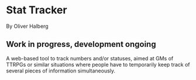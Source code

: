 # Stat Tracker

By Oliver Halberg

## Work in progress, development ongoing

A web-based tool to track numbers and/or statuses, aimed at GMs of TTRPGs or similar situations where people have to temporarily keep track of several pieces of information simultaneously.

